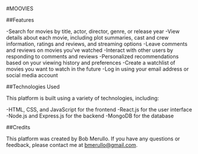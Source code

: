 #MOOVIES

##Features

-Search for movies by title, actor, director, genre, or release year
-View details about each movie, including plot summaries, cast and crew information, ratings and reviews, and streaming options
-Leave comments and reviews on movies you've watched
-Interact with other users by responding to comments and reviews
-Personalized recommendations based on your viewing history and preferences
-Create a watchlist of movies you want to watch in the future
-Log in using your email address or social media account

##Technologies Used

This platform is built using a variety of technologies, including:

-HTML, CSS, and JavaScript for the frontend
-React.js for the user interface
-Node.js and Express.js for the backend
-MongoDB for the database

##Credits

This platform was created by Bob Merullo. If you have any questions or feedback, please contact me at bmerullo@gmail.com.

